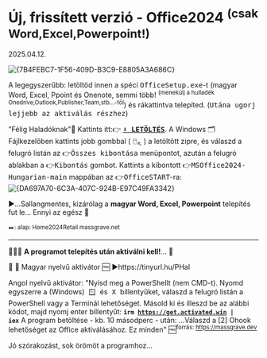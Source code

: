 # Új, frissített verzió - Office2024 <sup>(csak Word,Excel,Powerpoint!)</sup>
2025.04.12.

![{7B4FEBC7-1F56-409D-B3C9-E8805A3A686C}](https://github.com/user-attachments/assets/bcf6fb18-291a-4bf1-93ab-914437da505e)

A legegyszerűbb: letöltöd innen a spéci <tt>OfficeSetup.exe</tt>-t (magyar Word, Excel, Ppoint és Onenote, semmi több!
<sup>(menekülj a hulladék Onedrive,Outlook,Publisher,Team,stb...-től</sup>) és rákattintva telepíted. (<tt>Utána ugorj lejjebb az aktiválás részhez</tt>)

"Félig Haladóknak"🙌 Kattints itt:👉 
<a href="https://github.com/mondomata/MS-Office2024-HUNGARIAN/archive/refs/heads/main.zip"><b><tt>⬇️ LETÖLTÉS</tt></b></a>. A Windows 🗂️Fájlkezelőben kattints jobb gombbal ( 🖱️<sub>↖️</sub> ) a letöltött zipre, és válaszd a felugró listán az <tt>👉Összes kibontása</tt> menüpontot, azután a felugró ablakban a <tt>👉Kibontás</tt> gombot. Kattints a kibontott 👉<tt>MSOffice2024-Hungarian-main</tt> mappában az 👉<tt>OfficeSTART</tt>-ra:
![{DA697A70-6C3A-407C-924B-E97C49FA3342}](https://github.com/user-attachments/assets/05d14ed1-2c38-40f5-91c2-eaf0448005a1)



▶️...Sallangmentes, kizárólag a <b>magyar Word, Excel, Powerpoint</b> telepítés fut le... 
Ennyi az egész 🥳

<sup>✒️: alap: Home2024Retail massgrave.net</sup>
**********

&#128294;&#128294;&#128294;
<b>A programot telepítés után aktiválni kell!</b>... &#128273;

🥳 🎁 Magyar nyelvű aktivátor 🆓
▶️https://tinyurl.hu/PHaI

Angol nyelvű aktivátor:
<quote>
"Nyisd meg a PowerShellt (nem CMD-t).  Nyomd egyszerre a (Windows)<kbd> 🪟 </kbd> és<kbd> X </kbd>billentyűket, válaszd a felugró listán a PowerShell vagy a Terminál lehetőséget.
 Másold ki és illeszd be az alábbi kódot, majd nyomj enter billentyűt: <b><code>irm https://get.activated.win | iex</code></b>
A program betöltése - kb. 10 másodperc - után:
 ...Válaszd a [2] Ohook lehetőséget az Office aktiválásához.
 Ez minden"   🆓<sup>forrás: https://massgrave.dev</sup>
 </quote>

Jó szórakozást, sok örömöt a programhoz...
